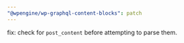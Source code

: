 ```yaml
---
"@wpengine/wp-graphql-content-blocks": patch
---
```


fix: check for `post_content` before attempting to parse them.

